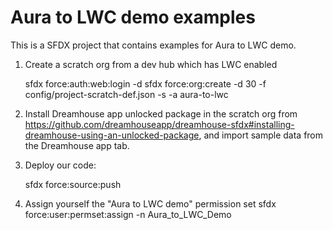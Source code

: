 # Aura to LWC demo examples

This is a SFDX project that contains examples for Aura to LWC demo. 

1. Create a scratch org from a dev hub which has LWC enabled

	sfdx force:auth:web:login -d
	sfdx force:org:create -d 30 -f config/project-scratch-def.json -s -a aura-to-lwc

2. Install Dreamhouse app unlocked package in the scratch org from https://github.com/dreamhouseapp/dreamhouse-sfdx#installing-dreamhouse-using-an-unlocked-package, and import sample data from the Dreamhouse app tab.

2. Deploy our code:

	sfdx force:source:push

2. Assign yourself the "Aura to LWC demo" permission set
	sfdx force:user:permset:assign -n Aura_to_LWC_Demo


